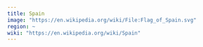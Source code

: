 ```yaml
---
title: Spain
image: "https://en.wikipedia.org/wiki/File:Flag_of_Spain.svg"
region: ~
wiki: "https://en.wikipedia.org/wiki/Spain"
---
```

